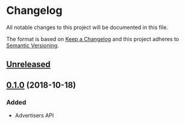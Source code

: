 # Changelog
All notable changes to this project will be documented in this file.

The format is based on [Keep a Changelog](http://keepachangelog.com/en/1.0.0/)
and this project adheres to [Semantic Versioning](http://semver.org/spec/v2.0.0.html).

## [Unreleased]

## [0.1.0] (2018-10-18)
### Added
- Advertisers API

[Unreleased]: https://github.com/ad2games/tubemogul_api/compare/v0.1.0...HEAD
[0.1.0]: https://github.com/ad2games/tubemogul_api/commits/v0.1.0
